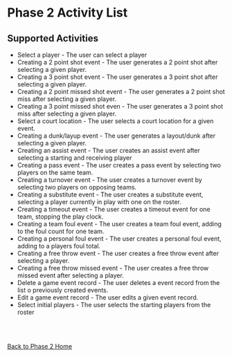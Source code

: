 <h1>Phase 2 Activity List</h1>

<h2>Supported Activities</h2>

<ul>
<li>Select a player - The user can select a player </li>
<li>Creating a 2 point shot event - The user generates a 2 point shot after selecting a given player.</li>
<li>Creating a 3 point shot event - The user generates a 3 point shot after selecting a given player.</li>
<li>Creating a 2 point missed shot event - The user generates a 2 point shot miss after selecting a given player.</li>
<li>Creating a 3 point missed shot even - The user generates a 3 point shot miss after selecting a given player.</li>
<li>Select a court location - The user selects a court location for a given event.</li>
<li>Creating a dunk/layup event - The user generates a layout/dunk after selecting a given player.</li>
<li>Creating an assist event - The user creates an assist event after selecting a starting and receiving player</li>
<li>Creating a pass event - The user creates a pass event by selecting two players on the same team.</li>
<li>Creating a turnover event - The user creates a turnover event by selecting two players on opposing teams.</li>
<li>Creating a substitute event - The user creates a substitute event, selecting a player currently in play with one on the roster.</li>
<li>Creating a timeout event - The user creates a timeout event for one team, stopping the play clock.</li>
<li>Creating a team foul event - The user creates a team foul event, adding to the foul count for one team.</li>
<li>Creating a personal foul event - The user creates a personal foul event, adding to a players foul total.</li>
<li>Creating a free throw event - The user creates a free throw event after selecting a player.</li>
<li>Creating a free throw missed event - The user creates a free throw missed event after selecting a player.</li>
<li>Delete a game event record - The user deletes a event record from the list o previously created events.</li>
<li>Edit a game event record - The user edits a given event record.</li>
<li>Select initial players - The user selects the starting players from the roster</li>
</ul>


<br><br>

<a href='http://code.google.com/p/cs-3724-group1/wiki/Phase2HomePage'>Back to Phase 2 Home </a>